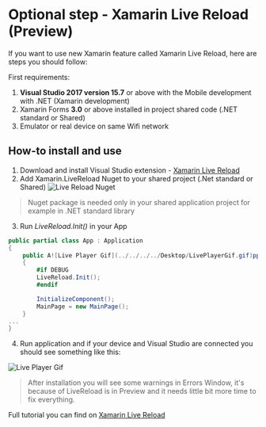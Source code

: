 ﻿# Optional step - Xamarin Live Reload (Preview)

If you want to use new Xamarin feature called Xamarin Live Reload, here are steps you should follow:

First requirements:
1) __Visual Studio 2017 version 15.7__ or above with the Mobile development with .NET (Xamarin development)  
2) Xamarin Forms __3.0__ or above installed in project shared code (.NET standard or Shared)
3) Emulator or real device on same Wifi network

## How-to install and use
1) Download and install Visual Studio extension - [Xamarin Live Reload](https://marketplace.visualstudio.com/items?itemName=Xamarin.XamarinLiveReload)
2) Add Xamarin.LiveReload Nuget to your shared project (.Net standard or Shared)
![Live Reload Nuget](../../../../source/repos/PersonalManager/Resources/Screenshots/LiveReloadNuget.png)
> Nuget package is needed only in your shared application project for example in .NET standard library

3) Run *LiveReload.Init()* in your App
```csharp
public partial class App : Application
{
	public A![Live Player Gif](../../../../Desktop/LivePlayerGif.gif)pp ()
	{
        #if DEBUG
        LiveReload.Init();
        #endif

        InitializeComponent();
        MainPage = new MainPage();
	}
...
}
```
4) Run application and if your device and Visual Studio are connected you should see something like this:

![Live Player Gif](../../../../source/repos/PersonalManager/Resources/Screenshots/LivePlayerGif.gif)

> After installation you will see some warnings in Errors Window, it's because of LiveReload is in Preview and it needs little bit more time to fix everything.

Full tutorial you can find on [Xamarin Live Reload](https://docs.microsoft.com/en-us/xamarin/xamarin-forms/xaml/live-reload)

